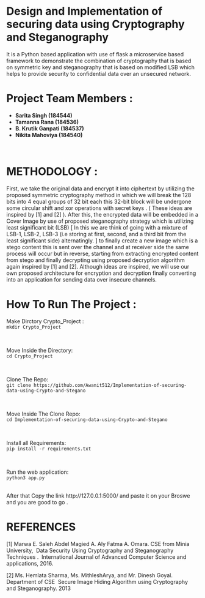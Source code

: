 # Design and Implementation of securing data using Cryptography and Steganography
<p>It is  a Python based application with use of flask a microservice based
framework to demonstrate the combination of cryptography that is based on symmetric key and
steganography that is based on modified LSB which helps to provide security to confidential data over
an unsecured network.</p>

# Project Team Members :
<ul>
<li><b>Sarita Singh (184544) </b></li>
<li><b>Tamanna Rana (184536)</b></li>
<li><b>B. Krutik Ganpati (184537) </b></li>
<li><b>Nikita Mahoviya (184540) </b></li>
</ul>

<br>



# METHODOLOGY : 
<div>
<p>
  First, we take the original data and encrypt it into
ciphertext by utilizing the proposed symmetric cryptography method in which we will break the 128 bits
into 4 equal groups of 32 bit each this 32-bit block will be undergone some circular shift and xor
operations with secret keys . ( These ideas are inspired by [1] and [2] ). After this, the encrypted data will
be embedded in a Cover Image by use of proposed steganography strategy which is utilizing least
significant bit (LSB) [ In this we are think of going with a mixture of LSB-1, LSB-2, LSB-3 (i.e storing at
first, second, and a third bit from the least significant side) alternatingly. ] to finally create a new image
which is a stego content this is sent over the channel and at receiver side the same process will occur
but in reverse, starting from extracting encrypted content from stego and finally decrypting using
proposed decryption algorithm again inspired by [1] and [2]. Although ideas are inspired, we will use our
own proposed architecture for encryption and decryption finally converting into an application for
sending data over insecure channels.
</p>
</div>



# How To Run The Project :

Make Dirctory Crypto_Project : <br/>
`mkdir Crypto_Project`

 <br/>
 
Move Inside the Directory:   <br/>
`cd Crypto_Project`

 <br/>
 
 
Clone The Repo: <br/>
`git clone https://github.com/Awanit512/Implementation-of-securing-data-using-Crypto-and-Stegano`


 <br/>
 
Move Inside The Clone Repo: <br/>
`cd Implementation-of-securing-data-using-Crypto-and-Stegano`


 <br/>
 
Install all Requirements: <br/>
`pip install -r requirements.txt` 

 <br/>
 
Run the web application: <br/>
`python3 app.py`

 <br/>
After that Copy the link http://127.0.0.1:5000/ and paste it on your Broswe and you are good to go .

 <br/>

# REFERENCES

[1] Marwa E. Saleh Abdel Magied A. Aly Fatma A. Omara. CSE from Minia University, ​ Data Security Using Cryptography and
Steganography Techniques . ​ International Journal of Advanced Computer Science and applications, 2016.

[2] Ms. Hemlata Sharma, Ms. MithleshArya, and Mr. Dinesh Goyal. Department of CSE ​ Secure Image Hiding Algorithm using
Cryptography and Steganography. 2013
